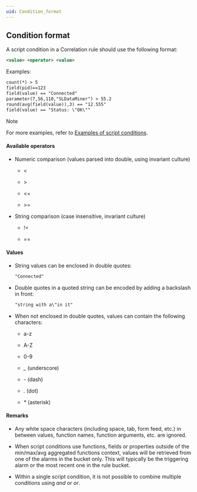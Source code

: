 ```yaml
---
uid: Condition_format
---
```


## Condition format

A script condition in a Correlation rule should use the following format:

```xml
<value> <operator> <value>
```

Examples:

```txt
count(*) > 5
field(pid)==123
field(value) == "Connected"
parameter(7,56,110,"SLDataMiner") > 55.2
round(avg(field(value)),3) == "12.555"
field(value) == "Status: \"OK\""
```

> [!NOTE]
> For more examples, refer to [Examples of script conditions](Examples_of_script_conditions.md).

#### Available operators

- Numeric comparison (values parsed into double, using invariant culture)

    - \<

    - \>

    - \<=

    - \>=

- String comparison (case insensitive, invariant culture)

    - !=

    - ==

#### Values

- String values can be enclosed in double quotes:

    ```txt
    "Connected"
    ```

- Double quotes in a quoted string can be encoded by adding a backslash in front:

    ```txt
    "string with a\"in it"
    ```

- When not enclosed in double quotes, values can contain the following characters:

    - a-z

    - A-Z

    - 0-9

    - *\_* (underscore)

    - *-* (dash)

    - *.* (dot)

    - *\** (asterisk)

#### Remarks

- Any white space characters (including space, tab, form feed, etc.) in between values, function names, function arguments, etc. are ignored.

- When script conditions use functions, fields or properties outside of the min/max/avg aggregated functions context, values will be retrieved from one of the alarms in the bucket only. This will typically be the triggering alarm or the most recent one in the rule bucket.

- Within a single script condition, it is not possible to combine multiple conditions using *and* or *or*.
